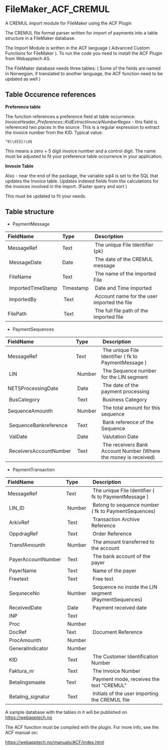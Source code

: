 # FileMaker_ACF_CREMUL
A CREMUL import module for FileMaker using the ACF Plugin

The CREMUL file format parser written for import of payments into a table structure in a FileMaker database. 

The Import Module is written in the ACF language ( Advanced Custom Functions for FileMaker ). To run the code you need to install the ACF Plugin from Webapptech AS. 

The FileMaker database needs three tables:  ( Some of the fields are named in Norwegian, if translated to another language, the ACF function need to be updated as well )

## Table Occurence references

**Preference table**

The function references a preference field at table occurrence: *InvoiceHeader_Preferences::KidExtractInvocieNumberRegex* - this field is referenced two places in the source. This is a regular expression to extract the invoice number from the KID. Typical value: 
```
^0(\d{5})\d$
``` 
This means a zero + 5 digit invoice number and a control digit. The name must be adjusted to fit your preference table occurrence in your application. 

**Invocie Table**

Also - near the end of the package, the variable sql4 is set to the SQL that updates the Invoice table. Updates indexed fields from the calculations for the invoices involved in the import. (Faster query and sort )

This must be updated to fit your needs. 


## Table structure

- PaymentMessage

| FieldName | Type | Description |
| :-- | :-- | :-- |
| MessageRef | Text | The unique File Identifier (pk) |
| MessageDate | Date | The date of the CREMUL message |
| FileName | Text | The name of the imported File |
| ImportedTimeStamp | Timestamp | Date and Time imported |
| ImportedBy | Text | Account name for the user imported the file |
| FilePath | Text | The full file path of the imported file |

- PaymentSequences

| FieldName | Type | Description |
| :-- | :-- | :-- |
| MessageRef | Text | The unique File Identifier ( fk to PaymentMessage ) |
| LIN | Number | The Sequence number for the LIN segment |
| NETSProcessingDate | Date | The date of the payment processing |
| BusCategory | Text | Business Category |
| SequenceAmounth | Number | The total amount for this sequence |
| SequenceBankreference | Text | Bank reference of the Sequence |
| ValDate | Date | Valutation Date |
| ReceiversAccountNumber | Text | The receivers Bank Account Number (Where the money is received) |

- PaymentTransaction

| FieldName | Type | Description |
| :-- | :-- | :-- |
| MessageRef | Text | The unique File Identifier ( fk to PaymentMessage ) |
| LIN_ID | Number | Belong to sequence number ( fk to PaymentSequences) |
| ArkivRef | Text | Transaction Archive Reference |
| OppdragRef | Text | Order Reference |
| TransfAmounth | Number | The amount transferred to the account |
| PayerAccountNumber | Text | The bank account of the payer |
| PayerName | Text | Name of the payer |
| Freetext | Text | Free text |
| SequneceNo | Number | Sequence no inside the LIN segment (PaymentSequences)  |
| ReceivedDate | Date | Payment received date |
| INP | Text |  |
| Proc | Number |  |
| DocRef | Text | Document Reference | 
| ProcAmounth | Number | |
| GeneralIndicator | Number | | 
| KID | Text | The Customer Identification Number | 
| Faktura_nr | Text | The Invoice Number |
| Betalingsmaate | Text | Payment mode, receives the text "CREMUL"  |
| Betaling_signatur | Text | Initials of the user importing the CREMUL file |

A sample database with the tables in it will be published on https://webapptech.no

The ACF function must be compiled with the plugin. For more info, see the ACF manual on: 

https://webapptech.no/manuals/ACF/index.html

